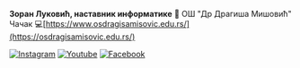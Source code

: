 **Зоран Луковић, наставник информатике**
:office: ОШ "Др Драгиша Мишовић" Чачак
:computer:[https://www.osdragisamisovic.edu.rs/](https://osdragisamisovic.edu.rs/)


[![Instagram](https://user-images.githubusercontent.com/96352499/217493357-24fc0189-6cd2-4b96-a2da-801a9cf00c14.png)](https://osdragisamisovic.edu.rs/)
[![Youtube](https://user-images.githubusercontent.com/96352499/217493380-4971a232-8e41-4ca6-bf62-28ac36b79a76.png)](https://osdragisamisovic.edu.rs/)
[![Facebook](https://user-images.githubusercontent.com/96352499/217493406-0434b2ad-7e9c-4b2b-9fb1-7ca393096e0d.png)](https://osdragisamisovic.edu.rs/)
